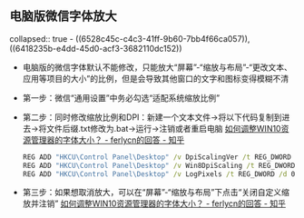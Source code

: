 ## 电脑版微信字体放大
collapsed:: true
	- ((6528c45c-c4c3-41ff-9b60-7bb4f66ca057)), ((6418235b-e4dd-45d0-acf3-3682110dc152))
- 电脑版的微信字体默认不能修改，只能放大“屏幕”-“缩放与布局”-“更改文本、应用等项目的大小”的比例，但是会导致其他窗口的文字和图标变得模糊不清
- 第一步：微信“通用设置”中务必勾选“适配系统缩放比例”
- 第二步：同时修改缩放比例和DPI：新建一个文本文件->将以下代码复制到进去->将文件后缀.txt修改为.bat->运行->注销或者重启电脑 [如何调整WIN10资源管理器的字体大小？ - ferlycn的回答 - 知乎](https://www.zhihu.com/question/380027669/answer/1099626150)
  
  ``` cmd
  REG ADD "HKCU\Control Panel\Desktop" /v DpiScalingVer /t REG_DWORD /d 0x00001018 /f
  REG ADD "HKCU\Control Panel\Desktop" /v Win8DpiScaling /t REG_DWORD /d 0x00000001 /f
  REG ADD "HKCU\Control Panel\Desktop" /v LogPixels /t REG_DWORD /d 0x00000078 /f
  ```
- 第三步：如果想取消放大，可以在“屏幕”-“缩放与布局”下点击“关闭自定义缩放并注销” [如何调整WIN10资源管理器的字体大小？ - ferlycn的回答 - 知乎](https://www.zhihu.com/question/380027669/answer/1099626150)